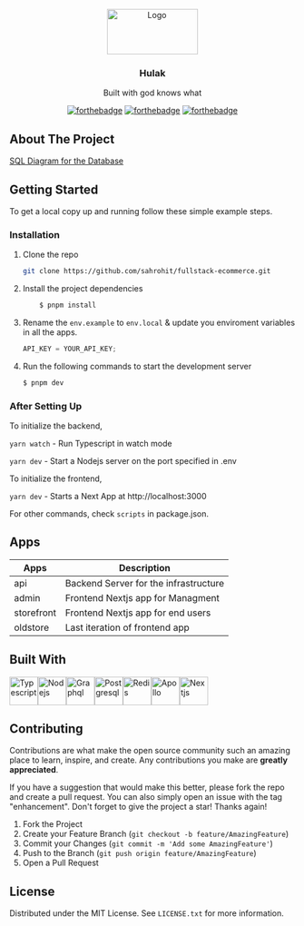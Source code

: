<!-- PROJECT LOGO -->
<br />
<div align="center">
  <a href="https://github.com/github_username/repo_name">
    <img src="./apps/storefront/public/logo_dark.svg" alt="Logo" width="160" height="80">
  </a>

  <h3 align="center">Hulak</h3>

  <p align="center">
    Built with god knows what
    <br />
    <a href="https://madre.vercel.app"></a>

[![forthebadge](https://forthebadge.com/images/badges/built-with-love.svg)](https://forthebadge.com)
[![forthebadge](https://forthebadge.com/images/badges/powered-by-electricity.svg)](https://forthebadge.com)
[![forthebadge](https://forthebadge.com/images/badges/made-with-typescript.svg)](https://forthebadge.com)

</div>

## About The Project

<a href="https://dbdiagram.io/d/6427f58e5758ac5f1725e8ce">SQL Diagram for the Database</a>

<!-- GETTING STARTED -->

## Getting Started

To get a local copy up and running follow these simple example steps.

### Installation

1. Clone the repo
   ```sh
   git clone https://github.com/sahrohit/fullstack-ecommerce.git
   ```
2. Install the project dependencies

   ```powershell
       $ pnpm install
   ```

3. Rename the `env.example` to `env.local` & update you enviroment variables in all the apps.

   ```js
   API_KEY = YOUR_API_KEY;
   ```

4. Run the following commands to start the development server

   ```powershell
   $ pnpm dev
   ```

### After Setting Up

To initialize the backend,

`yarn watch` - Run Typescript in watch mode

`yarn dev` - Start a Nodejs server on the port specified in .env

To initialize the frontend,

`yarn dev` - Starts a Next App at http://localhost:3000

For other commands, check `scripts` in package.json.

## Apps

| Apps       | Description                           |
| ---------- | ------------------------------------- |
| api        | Backend Server for the infrastructure |
| admin      | Frontend Nextjs app for Managment     |
| storefront | Frontend Nextjs app for end users     |
| oldstore   | Last iteration of frontend app        |

## Built With

<div style="display: flex; flex-wrap: wrap;">
<img src="https://img.icons8.com/color/48/000000/typescript.png" title="Typescript" alt="Typescript" width="50" height="50" />
<img src="https://img.icons8.com/color/48/000000/nodejs.png" title="Nodejs" alt="Nodejs" width="50" height="50" />
<img src="https://img.icons8.com/color/48/000000/graphql.png" title="Graphql" alt="Graphql" width="50" height="50" />
<img src="https://img.icons8.com/color/256/postgreesql.png" title="Postgresql" alt="Postgresql" width="50" height="50" />
<img src="https://img.icons8.com/color/48/000000/redis.png" title="Redis" alt="Redis" width="50" height="50" /><img src="https://img.icons8.com/color/48/000000/apollo.png" title="Apollo" alt="Apollo" width="50" height="50" />
<img src="https://img.icons8.com/color/48/000000/nextjs.png" title="Nextjs" alt="Nextjs" width="50" height="50" />
</div>

## Contributing

Contributions are what make the open source community such an amazing place to learn, inspire, and create. Any contributions you make are **greatly appreciated**.

If you have a suggestion that would make this better, please fork the repo and create a pull request. You can also simply open an issue with the tag "enhancement".
Don't forget to give the project a star! Thanks again!

1. Fork the Project
2. Create your Feature Branch (`git checkout -b feature/AmazingFeature`)
3. Commit your Changes (`git commit -m 'Add some AmazingFeature'`)
4. Push to the Branch (`git push origin feature/AmazingFeature`)
5. Open a Pull Request

<!-- LICENSE -->

## License

Distributed under the MIT License. See `LICENSE.txt` for more information.

<!-- CONTACT -->
